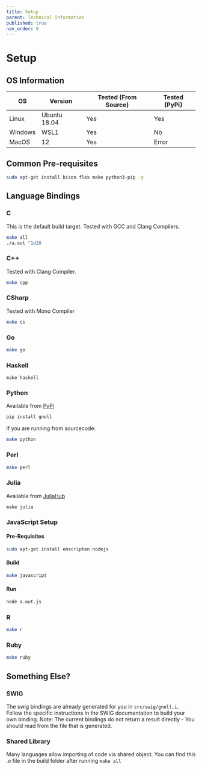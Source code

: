 ```yaml
---
title: Setup
parent: Technical Information
published: true
nav_order: 0
---
```


# Setup
## OS Information

| OS | Version | Tested (From Source) | Tested (PyPi) |
| -- | ------- | -------------------- | ------------- |
| Linux | Ubuntu 18.04 | Yes | Yes |
| Windows | WSL1 | Yes | No |
| MacOS | 12 | Yes | Error |

## Common Pre-requisites
```bash
sudo apt-get install bison flex make python3-pip -y
```

## Language Bindings 

### C
This is the default build target.
Tested with GCC and Clang Compilers.

```bash
make all
./a.out "1d20
```

### C++
Tested with Clang Compiler.

```bash
make cpp
```

### CSharp
Tested with Mono Compiler
```bash
make cs
```

### Go
```bash
make go
```

### Haskell
```
make haskell
```

### Python
Available from [PyPi](https://pypi.org/project/gnoll/)
```bash
pip install gnoll
```
If you are running from sourcecode:
```bash
make python
```

### Perl
```bash
make perl
```

### Julia
Available from [JuliaHub](https://juliahub.com/ui/Packages/GnollDiceNotation/WetJc/)
```
make julia
```

### JavaScript Setup

#### Pre-Requisites
```bash
sudo apt-get install emscripten nodejs
```

#### Build
```bash
make javascript
```

#### Run
```bash
node a.out.js
```

### R
```bash
make r
```

### Ruby
```bash
make ruby
```

## Something Else?
### SWIG
The swig bindings are already generated for you in `src/swig/gnoll.i`. Follow the specific instructions in the SWIG documentation to build your own binding.
Note: The current bindings do not return a result directly - You should read from the file that is generated.

### Shared Library
Many languages allow importing of code via shared object. You can find this .o file in the build folder after running `make all`
